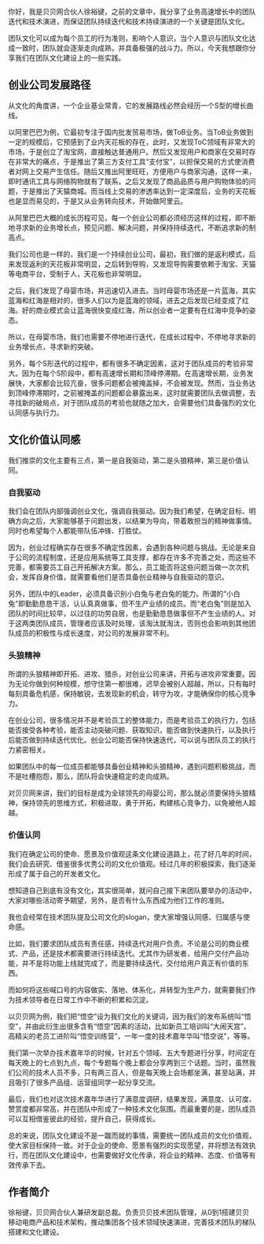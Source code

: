你好，我是贝贝网合伙人徐裕键，之前的文章中，我分享了业务高速增长中的团队迭代和技术演进，而保证团队持续迭代和技术持续演进的一个关键是团队文化。

团队文化可以成为每个员工的行为准则，影响个人意识，当个人意识与团队文化达成一致时，团队就会逐渐走向成熟，并具备极强的战斗力。所以，今天我想跟你分享我们在团队文化建设上的一些实践。

## 创业公司发展路径

从文化的角度讲，一个企业基业常青，它的发展路线必然会经历一个S型的增长曲线。

以阿里巴巴为例，它最初专注于国内批发贸易市场，做ToB业务。当ToB业务做到一定的规模后，它预感到了业内天花板的存在，此时，又发现ToC领域有非常大的市场，于是创立了淘宝网，直接触达普通用户。然后又发现用户和商家在交易时存在非常大的痛点，于是推出了第三方支付工具“支付宝”，以担保交易的方式使消费者对网上交易产生信任。随后又推出阿里旺旺，方便用户与商家沟通，这样一来，即时通讯工具与网络购物就有了联系。之后又发现了商品品质与用户购物体验的问题，于是推出了天猫商城。而当线上交易的渗透率达到一定深度后，业务的天花板也是显而易见的，于是又从业务转向技术，开始做阿里云。

从阿里巴巴大概的成长历程可见，每一个创业公司都必须经历这样的过程，即不断地寻求新的业务增长点，预见问题、解决问题，并保持持续迭代，不断追求新的制高点。

我们公司也是一样的，我们是一个持续创业公司，最初，我们做的是返利模式，后来发现返利的天花板非常明显，之后转到导购，又发现导购需要依赖于淘宝、天猫等电商平台，受制于人，天花板也非常明显。

之后，我们发现了母婴市场，并迅速切入进去。当时母婴市场还是一片蓝海，其实蓝海和红海是相对的，很多人们以为是蓝海的领域，进去之后发现已经变成了红海。好的商业模式会让蓝海很快变成红海，所以创业者一定要有在红海中竞争的姿态。

所以，在母婴市场，我们也需要不停地进行迭代，在成长过程中，不停地寻求新的业务增长点，寻求新的突破。

另外，每个S形迭代的过程中，都有很多不确定因素，这对于团队成员的考验非常大。因为在每个S阶段中，都有高速增长期和顶峰停滞期。在高速增长期，业务发展快，大家都会比较亢奋，很多问题都会被掩盖掉，不会被发现。然而，当业务达到顶峰停滞期时，之前被掩盖的问题都会暴露出来，这时就需要团队去做调整，去寻找新的破局点，对于团队成员的考验也就随之加大，会需要他们具备强烈的文化认同感与执行力。

## 文化价值认同感

我们推崇的文化主要有三点，第一是自我驱动，第二是头狼精神，第三是价值认同。

### 自我驱动

我们会在团队内部强调创业文化，强调自我驱动。因为我们希望，在确定目标、明确方向之后，大家能够基于问题出发，以结果为导向，带着敢担当的精神做事情。同时也希望每个人都能带队伍冲锋、打胜仗。

因为，创业过程确实存在很多不确定性因素，会遇到各种问题与挑战。无论是来自于公司的流程制度，还是应用系统等工具支撑，都存在许多不完善之处，而这些不完善，都需要员工自己开拓解决方案。那么，员工能否将这些问题当做一次次机会，发挥自身价值，就需要看他们是否具备创业精神与自我驱动的意识。

另外，团队中的Leader，必须具备识别小白兔与老白兔的能力。所谓的“小白兔”即勤勤恳恳干活，认认真真做事，但不生产业绩的成员。而“老白兔”则是加入团队的时间比较早，以过往的功劳自居，也是勤勤恳恳做事但不产生业绩的人。对于这两类团队成员，管理者应该及时处理，该淘汰就淘汰，否则也会影响到其他团队成员的积极性与成长速度，对公司的发展非常不利。

### 头狼精神

所谓的头狼精神即开拓、进攻、猎杀，对创业公司来讲，开拓与进攻非常重要。因为无论你做到何种规模，想守住第一都很难，迟早会被别人超越，所以，只有每时每刻具备危机感，保持敏锐，去发现新的机会，转守为攻，才能确保你的核心竞争力。

在创业公司，很多情况并不是考验员工的整体能力，而是考验员工的执行力，包括能否接受各种考验，能否主动突破问题、获取知识，能否做到快速执行，以及执行后能否做到持续迭代优化。创业公司能否保持快速迭代，可以说与团队员工的执行力紧密相关。

如果团队中的每一位成员都能够具备创业精神和头狼精神，遇到问题积极挑战，而不是吐槽抱怨，那么，团队将会快速稳定的走向成熟。

对贝贝网来讲，我们的目标是成为全球领先的母婴公司，那么就必须要保持头狼精神，保持领先的思维方式，积极进取，勇于开拓，构建核心竞争力，以免被他人超越。

### 价值认同

我们在确定公司的使命、愿景及价值观这条文化建设道路上，花了好几年的时间，我们会去研究、借鉴很多优秀公司的文化价值观。经过几年的积极探索，我们逐渐形成了属于自己的开发者文化。

想知道自己到底有没有文化，其实很简单，就问自己接下来团队要举办的活动中，大家对哪些活动寄予期望，另外，是否有什么东西成为他们工作的准则。

我也会经常在技术团队提及公司文化的slogan，使大家增强认同感、归属感与使命感。

比如，我们要求团队成员有责任感，持续迭代对用户负责。不论是公司的商业模式、产品，还是技术都需要进行持续迭代。尤其作为研发者，给用户交付产品功能，并不是将功能上线就完成了，而是要持续迭代，交付给用户真正有价值的东西。

而如何将这些喊口号的内容做实、落地、体系化，并转型为生产力，就需要我们作为技术领导者在日常工作中不断的积累和沉淀。

以贝贝网为例，我们把“悟空”设为我们文化的关键词，因为我们的发布系统叫“悟空”，并由此衍生出很多含有“悟空”因素的活动，比如新员工培训叫“大闹天宫”，高精尖的老员工进阶叫“悟空训练营”，一年一度的技术嘉年华叫“悟空说”，等等。

我们第一次举办技术嘉年华的时候，针对五个领域、五大专题进行分享，时间定在每天晚上的七点到九点，每个专题每个晚上都会分享两到三个话题。当时，虽然我们公司的技术人员不多，只有两三百人，但是每天晚上会场都坐满，甚至站满，并且吸引了很多产品组、运营组同学一起分享交流。

最后，我们也对这次技术嘉年华进行了满意度调研，结果发现，满意度、认可度、赞赏度都非常高，并在团队中形成了一种技术文化氛围。而最重要的是，团队成员可以互相借鉴彼此的经验，提升自己，获得成长。

总的来说，团队文化建设不是一蹴而就的事情，需要统一团队成员的文化价值观，使大家目标保持一致。对于企业的使命、愿景有强烈的实现愿望，并将想法有效执行，而在团队文化建设中，也需要做好文化传承，将企业的精神、态度、价值等有效传承下去。

## 作者简介

徐裕键，贝贝网合伙人兼研发副总裁。负责贝贝技术团队管理，从0到1搭建贝贝移动电商产品和技术架构，推动集团各个技术领域快速演进，完善技术团队的梯队搭建和文化建设。

